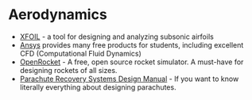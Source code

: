 ---
---

# Aerodynamics

-   [XFOIL] - a tool for designing and analyzing subsonic airfoils
-   [Ansys] provides many free products for students, including excellent CFD
    (Computational Fluid Dynamics)
-   [OpenRocket] - A free, open source rocket simulator. A must-have
    for designing rockets of all sizes.
-   [Parachute Recovery Systems Design Manual][parachutes] - If you want to know
    literally everything about designing parachutes.

[xfoil]: https://web.mit.edu/drela/Public/web/xfoil/
[ansys]: https://www.ansys.com/academic/free-student-products
[openrocket]: https://openrocket.info/
[parachutes]: http://servidor.demec.ufpr.br/CFD/bibliografia/aerodinamica/PARACHUTE%20Recovery%20Systems%20Desgin%20Manual.pdf
